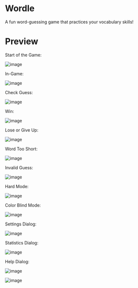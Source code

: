 # Wordle

A fun word-guessing game that practices your vocabulary skills!


# Preview

Start of the Game:

![image](https://github.com/HenryZhao2020/Wordle/assets/75873192/0c74ec84-daf5-4055-b666-a0eebf69fc11)


In-Game:

![image](https://github.com/HenryZhao2020/Wordle/assets/75873192/49494d3b-1d50-42d7-ad6c-f5a6014fdb9b)


Check Guess:

![image](https://github.com/HenryZhao2020/Wordle/assets/75873192/40826815-041c-4517-866e-42af67fd2ca0)


Win:

![image](https://github.com/HenryZhao2020/Wordle/assets/75873192/730d0c27-02c7-48b9-811c-e18633b9a853)


Lose or Give Up:

![image](https://github.com/HenryZhao2020/Wordle/assets/75873192/b70ea85a-9f69-4b3c-a9fb-8f6dba1d353c)


Word Too Short:

![image](https://github.com/HenryZhao2020/Wordle/assets/75873192/aab48706-d843-4921-b8bf-91d20df1de71)


Invalid Guess:

![image](https://github.com/HenryZhao2020/Wordle/assets/75873192/b35289fd-9893-4c10-904d-f8f6d4745c00)


Hard Mode:

![image](https://github.com/HenryZhao2020/Wordle/assets/75873192/a5a2a669-eab3-43c7-b60b-81e818af646e)


Color Blind Mode:

![image](https://github.com/HenryZhao2020/Wordle/assets/75873192/6249c531-2c51-4f66-97ed-7c711d69ea14)


Settings Dialog:

![image](https://github.com/HenryZhao2020/Wordle/assets/75873192/bec789cb-6dc7-491a-b1d1-197282d85863)


Statistics Dialog:

![image](https://github.com/HenryZhao2020/Wordle/assets/75873192/321a4af1-9ec3-4622-8b8b-9f92df549746)


Help Dialog:

![image](https://github.com/HenryZhao2020/Wordle/assets/75873192/acd78ffe-3f79-474a-9727-6afc0c432183)

![image](https://github.com/HenryZhao2020/Wordle/assets/75873192/b3ec9595-7605-4494-af46-60df36a74420)
